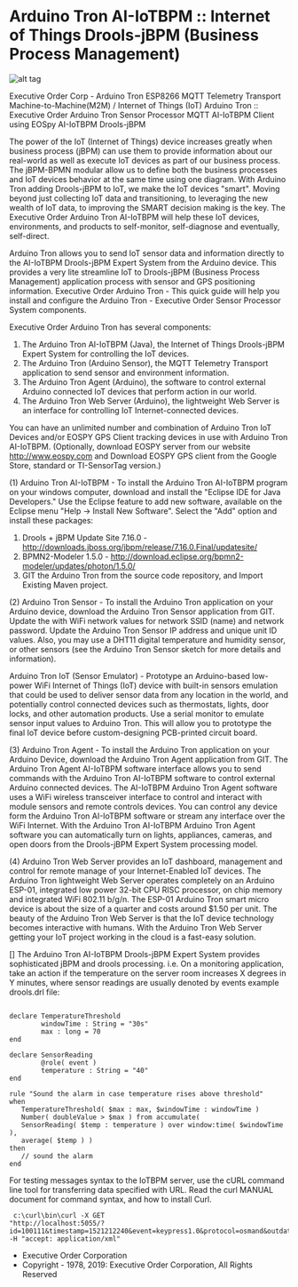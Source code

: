 # Arduino Tron AI-IoTBPM :: Internet of Things Drools-jBPM (Business Process Management)

![alt tag](http://iotbpm.com/wp-content/uploads/2018/05/Arduino_Logotype-e1527283874261.png "Arduino Tron")

Executive Order Corp - Arduino Tron ESP8266 MQTT Telemetry Transport Machine-to-Machine(M2M) / Internet of Things (IoT)
Arduino Tron :: Executive Order Arduino Tron Sensor Processor MQTT AI-IoTBPM Client using EOSpy AI-IoTBPM Drools-jBPM

The power of the IoT (Internet of Things) device increases greatly when business process (jBPM) can use them to provide information
about our real-world as well as execute IoT devices as part of our business process. The jBPM-BPMN modular allow us to define 
both the business processes and IoT devices behavior at the same time using one diagram. With Arduino Tron adding Drools-jBPM to IoT,
we make the IoT devices "smart". Moving beyond just collecting IoT data and transitioning, to leveraging the new wealth of IoT data, 
to improving the SMART decision making is the key. The Executive Order Arduino Tron AI-IoTBPM will help these IoT devices, environments, 
and products to self-monitor, self-diagnose and eventually, self-direct.

Arduino Tron allows you to send IoT sensor data and information directly to the AI-IoTBPM Drools-jBPM Expert System from the Arduino device.
This provides a very lite streamline IoT to Drools-jBPM (Business Process Management) application process with sensor and GPS positioning information.
Executive Order Arduino Tron - This quick guide will help you install and configure the Arduino Tron - Executive Order Sensor Processor System components.

Executive Order Arduino Tron has several components:
1. The Arduino Tron AI-IoTBPM (Java), the Internet of Things Drools-jBPM Expert System for controlling the IoT devices.
2. The Arduino Tron (Arduino Sensor), the MQTT Telemetry Transport application to send sensor and environment information.
3. The Arduino Tron Agent (Arduino), the software to control external Arduino connected IoT devices that perform action in our world.
4. The Arduino Tron Web Server (Arduino), the lightweight Web Server is an interface for controlling IoT Internet-connected devices.

You can have an unlimited number and combination of Arduino Tron IoT Devices and/or EOSPY GPS Client tracking devices in use with Arduino Tron AI-IoTBPM.
(Optionally, download EOSPY server from our website http://www.eospy.com and Download EOSPY GPS client from the Google Store, standard or TI-SensorTag version.)

(1) Arduino Tron AI-IoTBPM - To install the Arduino Tron AI-IoTBPM program on your windows computer, download and install the "Eclipse IDE for Java Developers."
Use the Eclipse feature to add new software, available on the Eclipse menu "Help -> Install New Software". Select the "Add" option and install these packages:
1. Drools + jBPM Update Site 7.16.0 - http://downloads.jboss.org/jbpm/release/7.16.0.Final/updatesite/
2. BPMN2-Modeler 1.5.0 - http://download.eclipse.org/bpmn2-modeler/updates/photon/1.5.0/
3. GIT the Arduino Tron from the source code repository, and Import Existing Maven project.

(2) Arduino Tron Sensor - To install the Arduino Tron application on your Arduino device, download the Arduino Tron Sensor application from GIT.
Update the with WiFi network values for network SSID (name) and network password. Update the Arduino Tron Sensor IP address and unique unit ID values.
Also, you may use a DHT11 digital temperature and humidity sensor, or other sensors (see the Arduino Tron Sensor sketch for more details and information).

Arduino Tron IoT (Sensor Emulator) - Prototype an Arduino-based low-power WiFi Internet of Things (IoT) device with built-in sensors emulation that could be used to
deliver sensor data from any location in the world, and potentially control connected devices such as thermostats, lights, door locks, and other automation products.
Use a serial monitor to emulate sensor input values to Arduino Tron. This will allow you to prototype the final IoT device before custom-designing PCB-printed circuit board.

(3) Arduino Tron Agent - To install the Arduino Tron application on your Arduino Device, download the Arduino Tron Agent application from GIT.
The Arduino Tron Agent AI-IoTBPM software interface allows you to send commands with the Arduino Tron AI-IoTBPM software to control external Arduino connected devices.
The AI-IoTBPM Arduino Tron Agent software uses a WiFi wireless transceiver interface to control and interact with module sensors and remote controls devices. You can 
control any device form the Arduino Tron AI-IoTBPM software or stream any interface over the WiFi Internet. With the Arduino Tron AI-IoTBPM Arduino Tron Agent software
you can automatically turn on lights, appliances, cameras, and open doors from the Drools-jBPM Expert System processing model.

(4) Arduino Tron Web Server provides an IoT dashboard, management and control for remote manage of your Internet-Enabled IoT devices. The Arduino Tron lightweight 
Web Server operates completely on an Arduino ESP-01, integrated low power 32-bit CPU RISC processor, on chip memory and integrated WiFi 802.11 b/g/n. The ESP-01 
Arduino Tron smart micro device is about the size of a quarter and costs around $1.50 per unit. The beauty of the Arduino Tron Web Server is that the IoT device 
technology becomes interactive with humans. With the Arduino Tron Web Server getting your IoT project working in the cloud is a fast-easy solution.

[] The Arduino Tron AI-IoTBPM Drools-jBPM Expert System provides sophisticated jBPM and drools processing. i.e. On a monitoring application, take an action if the temperature 
on the server room increases X degrees in Y minutes, where sensor readings are usually denoted by events example drools.drl file:

<pre><code>
declare TemperatureThreshold 
        windowTime : String = "30s" 
        max : long = 70 
end 

declare SensorReading 
        @role( event ) 
        temperature : String = "40" 
end 

rule "Sound the alarm in case temperature rises above threshold" 
when 
   TemperatureThreshold( $max : max, $windowTime : windowTime ) 
   Number( doubleValue > $max ) from accumulate( 
   SensorReading( $temp : temperature ) over window:time( $windowTime ), 
   average( $temp ) ) 
then 
   // sound the alarm 
end 
</code></pre>

For testing messages syntax to the IoTBPM server, use the cURL command line tool for transferring data specified with URL. Read the curl MANUAL document for command syntax, and how to install Curl. <pre><code> c:\curl\bin\curl -X GET "http://localhost:5055/?id=100111&timestamp=1521212240&event=keypress1.0&protocol=osmand&outdated=false&valid=true&textMessage=Message_Sent&light=91.0&alarm=Temperature&motion=false" -H "accept: application/xml"
</code></pre>

- Executive Order Corporation
- Copyright - 1978, 2019: Executive Order Corporation, All Rights Reserved
